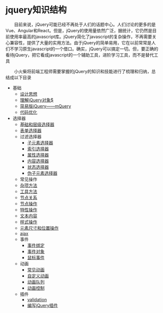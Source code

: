# jquery知识结构

　　目前来说，jQuery可能已经不再处于人们的话题中心。人们讨论的更多的是Vue、Angular和React。但是，jQuery的使用量依然广泛，据统计，它仍然是目前使用率最高的javascript库。jQuery简化了javascript的复杂操作，不再需要关心兼容性，提供了大量的实用方法。由于jQuery的简单易用，它在以前常常是人们不学习原生javascript的一个借口。确实，jQuery可以搞定一切。但，要正确的看待jQuery，把它看成javascript的一个辅助工具，进阶学习工具，而不是替代工具

　　小火柴将前端工程师需要掌握的jQuery的知识和技能进行了梳理和归纳，总结成以下目录


  * 基础
    * [设计思想](jq/base/design.md)
    * [理解jQuery对象$](jq/base/jqueryObj.md)
    * [简易版jQuery——mQuery](jq/base/mQuery.md)
    * [代码优化](jq/base/optimize.md)
  * 选择器
    * [基础和层级选择器](jq/selector/baseAndLevelSelector.md) 
    * [表单选择器](jq/selector/formSelector.md)  
    * 过滤选择器
      * [子元素选择器](jq/selector/childElementSelector.md)  
      * [索引选择器](jq/selector/indexSelector.md)  
      * [属性选择器](jq/selector/attrSelector.md)  
      * [内容选择器](jq/selector/contentSelector.md)
      * [状态选择器](jq/selector/statusSelector.md)  
      * [伪子元素选择器](jq/selector/pseudoChildElementSelector.md)  
    *  常见操作
      * [杂项方法](jq/method/miscellaneous.md)
      * [工具方法](jq/method/utils.md)
      * [节点关系](jq/method/nodeRelation.md)
      * [节点操作](jq/method/nodeOperation.md)
      * [特性操作](jq/method/attrOperation.md)
      * [文本内容](jq/method/contents.md)
      * [样式操作](jq/method/styleOperation.md)
      * [元素尺寸和位置操作](jq/method/clientBounding.md)
      * [ajax](jq/method/ajax.md) 
    * 事件
      * [事件绑定](jq/event/eventHandle.md)
      * [事件对象](jq/event/eventObject.md)
      * [鼠标事件](jq/event/mouse.md)
    * 动画
      * [常见动画](jq/animate/threeAnimation.md) 
      * [自定义动画](jq/animate/customAnimation.md) 
      * [动画队列](jq/animate/queueAnimation.md) 
      * [动画控制](jq/animate/controlAnimation.md) 
    * 插件
      * [validation](jq/validate/validation.md)
      * [编写jQuery插件](jq/validate/makePlug.md) 



